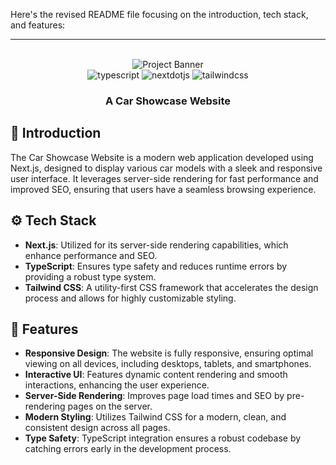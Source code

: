 Here's the revised README file focusing on the introduction, tech stack, and features:

---

<div align="center">
  <br />
    <img src="https://github.com/adrianhajdin/project_next13_car_showcase/assets/151519281/2453c186-0ae9-448f-b3c4-077bf910680e" alt="Project Banner">
  <br />

  <div>
    <img src="https://img.shields.io/badge/-TypeScript-black?style=for-the-badge&logoColor=white&logo=typescript&color=3178C6" alt="typescript" />
    <img src="https://img.shields.io/badge/-Next_JS-black?style=for-the-badge&logoColor=white&logo=nextdotjs&color=000000" alt="nextdotjs" />
    <img src="https://img.shields.io/badge/-Tailwind_CSS-black?style=for-the-badge&logoColor=white&logo=tailwindcss&color=06B6D4" alt="tailwindcss" />
  </div>

  <h3 align="center">A Car Showcase Website</h3>
</div>

## 🤖 Introduction

The Car Showcase Website is a modern web application developed using Next.js, designed to display various car models with a sleek and responsive user interface. It leverages server-side rendering for fast performance and improved SEO, ensuring that users have a seamless browsing experience.

## ⚙️ Tech Stack

- **Next.js**: Utilized for its server-side rendering capabilities, which enhance performance and SEO.
- **TypeScript**: Ensures type safety and reduces runtime errors by providing a robust type system.
- **Tailwind CSS**: A utility-first CSS framework that accelerates the design process and allows for highly customizable styling.

## 🔋 Features

- **Responsive Design**: The website is fully responsive, ensuring optimal viewing on all devices, including desktops, tablets, and smartphones.
- **Interactive UI**: Features dynamic content rendering and smooth interactions, enhancing the user experience.
- **Server-Side Rendering**: Improves page load times and SEO by pre-rendering pages on the server.
- **Modern Styling**: Utilizes Tailwind CSS for a modern, clean, and consistent design across all pages.
- **Type Safety**: TypeScript integration ensures a robust codebase by catching errors early in the development process.


